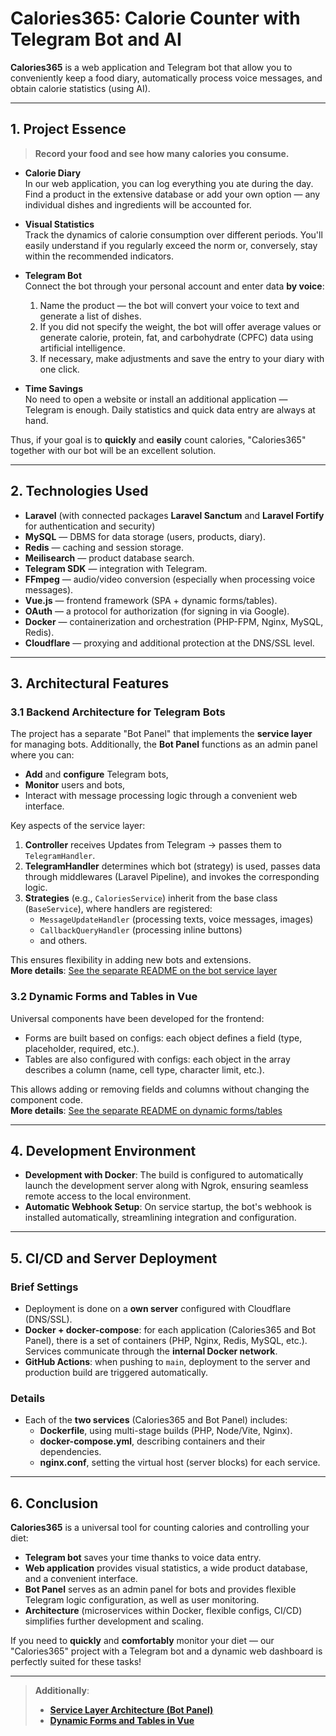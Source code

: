 # Calories365: Calorie Counter with Telegram Bot and AI

**Calories365** is a web application and Telegram bot that allow you to conveniently keep a food diary, automatically process voice messages, and obtain calorie statistics (using AI).

[//]: # (## [Try the Calorie Diary Now!]&#40;https://calculator.calories365.com&#41;)

---

## 1. Project Essence

> **Record your food and see how many calories you consume.**

- **Calorie Diary**  
  In our web application, you can log everything you ate during the day. Find a product in the extensive database or add your own option — any individual dishes and ingredients will be accounted for.

- **Visual Statistics**  
  Track the dynamics of calorie consumption over different periods. You'll easily understand if you regularly exceed the norm or, conversely, stay within the recommended indicators.

- **Telegram Bot**  
  Connect the bot through your personal account and enter data **by voice**:
    1. Name the product — the bot will convert your voice to text and generate a list of dishes.
    2. If you did not specify the weight, the bot will offer average values or generate calorie, protein, fat, and carbohydrate (CPFC) data using artificial intelligence.
    3. If necessary, make adjustments and save the entry to your diary with one click.

- **Time Savings**  
  No need to open a website or install an additional application — Telegram is enough. Daily statistics and quick data entry are always at hand.

Thus, if your goal is to **quickly** and **easily** count calories, "Calories365" together with our bot will be an excellent solution.

---

## 2. Technologies Used

- **Laravel** (with connected packages **Laravel Sanctum** and **Laravel Fortify** for authentication and security)
- **MySQL** — DBMS for data storage (users, products, diary).
- **Redis** — caching and session storage.
- **Meilisearch** — product database search.
- **Telegram SDK** — integration with Telegram.
- **FFmpeg** — audio/video conversion (especially when processing voice messages).
- **Vue.js** — frontend framework (SPA + dynamic forms/tables).
- **OAuth** — a protocol for authorization (for signing in via Google).
- **Docker** — containerization and orchestration (PHP-FPM, Nginx, MySQL, Redis).
- **Cloudflare** — proxying and additional protection at the DNS/SSL level.

---

## 3. Architectural Features

### 3.1 Backend Architecture for Telegram Bots

The project has a separate "Bot Panel" that implements the **service layer** for managing bots. Additionally, the **Bot Panel** functions as an admin panel where you can:

- **Add** and **configure** Telegram bots,
- **Monitor** users and bots,
- Interact with message processing logic through a convenient web interface.

Key aspects of the service layer:
1. **Controller** receives Updates from Telegram → passes them to `TelegramHandler`.
2. **TelegramHandler** determines which bot (strategy) is used, passes data through middlewares (Laravel Pipeline), and invokes the corresponding logic.
3. **Strategies** (e.g., `CaloriesService`) inherit from the base class (`BaseService`), where handlers are registered:
    - `MessageUpdateHandler` (processing texts, voice messages, images)
    - `CallbackQueryHandler` (processing inline buttons)
    - and others.

This ensures flexibility in adding new bots and extensions.  
**More details**: [See the separate README on the bot service layer](./README.BotPanelArchitecture.en.md)

### 3.2 Dynamic Forms and Tables in Vue

Universal components have been developed for the frontend:
- Forms are built based on configs: each object defines a field (type, placeholder, required, etc.).
- Tables are also configured with configs: each object in the array describes a column (name, cell type, character limit, etc.).

This allows adding or removing fields and columns without changing the component code.  
**More details**: [See the separate README on dynamic forms/tables](./README.DynamicFormsAndTables.en.md)

---

## 4. Development Environment

- **Development with Docker**: The build is configured to automatically launch the development server along with Ngrok, ensuring seamless remote access to the local environment.
- **Automatic Webhook Setup**: On service startup, the bot's webhook is installed automatically, streamlining integration and configuration.

---

## 5. CI/CD and Server Deployment

### Brief Settings

- Deployment is done on a **own server** configured with Cloudflare (DNS/SSL).
- **Docker + docker-compose**: for each application (Calories365 and Bot Panel), there is a set of containers (PHP, Nginx, Redis, MySQL, etc.). Services communicate through the **internal Docker network**.
- **GitHub Actions**: when pushing to `main`, deployment to the server and production build are triggered automatically.

### Details

- Each of the **two services** (Calories365 and Bot Panel) includes:
    - **Dockerfile**, using multi-stage builds (PHP, Node/Vite, Nginx).
    - **docker-compose.yml**, describing containers and their dependencies.
    - **nginx.conf**, setting the virtual host (server blocks) for each service.

---

## 6. Conclusion

**Calories365** is a universal tool for counting calories and controlling your diet:
- **Telegram bot** saves your time thanks to voice data entry.
- **Web application** provides visual statistics, a wide product database, and a convenient interface.
- **Bot Panel** serves as an admin panel for bots and provides flexible Telegram logic configuration, as well as user monitoring.
- **Architecture** (microservices within Docker, flexible configs, CI/CD) simplifies further development and scaling.

If you need to **quickly** and **comfortably** monitor your diet — our "Calories365" project with a Telegram bot and a dynamic web dashboard is perfectly suited for these tasks!

---

> **Additionally**:
> - [**Service Layer Architecture (Bot Panel)**](./README.BotPanelArchitecture.en.md)
> - [**Dynamic Forms and Tables in Vue**](./README.DynamicFormsAndTables.en.md)  
